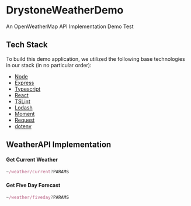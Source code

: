 # DrystoneWeatherDemo
An OpenWeatherMap API Implementation Demo Test

## Tech Stack

To build this demo application, we utilized the following base technologies in our stack (in no particular order):
   - [Node](https://nodejs.org/en/)
   - [Express](https://expressjs.com/)
   - [Typescript](https://www.typescriptlang.org/)
   - [React](https://reactjs.org/)
   - [TSLint](https://palantir.github.io/tslint/)
   - [Lodash](https://lodash.com/)
   - [Moment](https://momentjs.com/)
   - [Request](https://github.com/request/request)
   - [dotenv](https://github.com/motdotla/dotenv)

## WeatherAPI Implementation

#### Get Current Weather
```javascript
~/weather/current?PARAMS
```

#### Get Five Day Forecast
```javascript
~/weather/fiveday?PARAMS
```